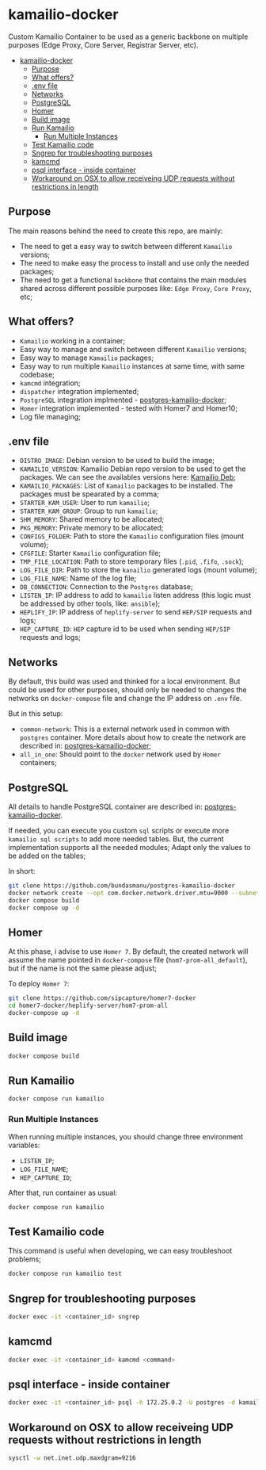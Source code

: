 # kamailio-docker

Custom Kamailio Container to be used as a generic backbone on multiple purposes (Edge Proxy, Core Server, Registrar Server, etc).

- [kamailio-docker](#kamailio-docker)
  - [Purpose](#purpose)
  - [What offers?](#what-offers)
  - [.env file](#env-file)
  - [Networks](#networks)
  - [PostgreSQL](#postgresql)
  - [Homer](#homer)
  - [Build image](#build-image)
  - [Run Kamailio](#run-kamailio)
    - [Run Multiple Instances](#run-multiple-instances)
  - [Test Kamailio code](#test-kamailio-code)
  - [Sngrep for troubleshooting purposes](#sngrep-for-troubleshooting-purposes)
  - [kamcmd](#kamcmd)
  - [psql interface - inside container](#psql-interface---inside-container)
  - [Workaround on OSX to allow receiveing UDP requests without restrictions in length](#workaround-on-osx-to-allow-receiveing-udp-requests-without-restrictions-in-length)

## Purpose

The main reasons behind the need to create this repo, are mainly:

- The need to get a easy way to switch between different `Kamailio` versions;
- The need to make easy the process to install and use only the needed packages;
- The need to get a functional `backbone` that contains the main modules shared across different possible purposes like: `Edge Proxy`, `Core Proxy`, etc;

## What offers?

- `Kamailio` working in a container;
- Easy way to manage and switch between different `Kamailio` versions;
- Easy way to manage `Kamailio` packages;
- Easy way to run multiple `Kamailio` instances at same time, with same codebase;
- `kamcmd` integration;
- `dispatcher` integration implemented;
- `PostgreSQL` integration implmented - [postgres-kamailio-docker](https://github.com/bundasmanu/postgres-kamailio-docker);
- `Homer` integration implemented - tested with Homer7 and Homer10;
- Log file managing;

## .env file

- `DISTRO_IMAGE`: Debian version to be used to build the image;
- `KAMAILIO_VERSION`: Kamailio Debian repo version to be used to get the packages. We can see the availables versions here: [Kamailio Deb](https://deb.kamailio.org/);
- `KAMAILIO_PACKAGES`: List of `Kamailio` packages to be installed. The packages must be spearated by a comma;
- `STARTER_KAM_USER`: User to run `kamailio`;
- `STARTER_KAM_GROUP`: Group to run `kamailio`;
- `SHM_MEMORY`: Shared memory to be allocated;
- `PKG_MEMORY`: Private memory to be allocated;
- `CONFIGS_FOLDER`: Path to store the `Kamailio` configuration files (mount volume);
- `CFGFILE`: Starter `Kamailio` configuration file;
- `TMP_FILE_LOCATION`: Path to store temporary files (`.pid`, `.fifo`, `.sock`);
- `LOG_FILE_DIR`: Path to store the `kanailio` generated logs (mount volume);
- `LOG_FILE_NAME`: Name of the log file;
- `DB_CONNECTION`: Connection to the `Postgres` database;
- `LISTEN_IP`: IP address to add to `kamailio` listen address (this logic must be addressed by other tools, like: `ansible`);
- `HEPLIFY_IP`: IP address of `heplify-server` to send `HEP/SIP` requests and logs;
- `HEP_CAPTURE_ID`: `HEP` capture id to be used when sending `HEP/SIP` requests and logs;

## Networks

By default, this build was used and thinked for a local environment. But could be used for other purposes, should only be needed to changes the networks on `docker-compose` file and change the IP address on `.env` file.

But in this setup:

- `common-network`: This is a external network used in common with `postgres` container. More details about how to create the network are described in: [postgres-kamailio-docker](https://github.com/bundasmanu/postgres-kamailio-docker);
- `all_in_one`: Should point to the `docker` network used by `Homer` containers;

## PostgreSQL

All details to handle PostgreSQL container are described in: [postgres-kamailio-docker](https://github.com/bundasmanu/postgres-kamailio-docker).

If needed, you can execute you custom `sql` scripts or execute more `kamailio sql scripts` to add more needed tables. But, the current implementation supports all the needed modules;
Adapt only the values to be added on the tables;

In short:

```sh
git clone https://github.com/bundasmanu/postgres-kamailio-docker
docker network create --opt com.docker.network.driver.mtu=9000 --subnet=172.25.0.0/24 common-network ## if not created
docker compose build
docker compose up -d
```

## Homer

At this phase, i advise to use `Homer 7`. By default, the created network will assume the name pointed in `docker-compose` file (`hom7-prom-all_default`), but if the name is not the same please adjust;

To deploy `Homer 7`:

```bash
git clone https://github.com/sipcapture/homer7-docker
cd homer7-docker/heplify-server/hom7-prom-all
docker-compose up -d
```

## Build image

```sh
docker compose build
```

## Run Kamailio

```sh
docker compose run kamailio
```

### Run Multiple Instances

When running multiple instances, you should change three  environment variables:

- `LISTEN_IP`;
- `LOG_FILE_NAME`;
- `HEP_CAPTURE_ID`;

After that, run container as usual:

```sh
docker compose run kamailio
```

## Test Kamailio code

This command is useful when developing, we can easy troubleshoot problems;

```sh
docker compose run kamailio test
```

## Sngrep for troubleshooting purposes

```sh
docker exec -it <container_id> sngrep
```

## kamcmd

```sh
docker exec -it <container_id> kamcmd <command>
```

## psql interface - inside container

```sh
docker exec -it <container_id> psql -h 172.25.0.2 -U postgres -d kamailio
```

## Workaround on OSX to allow receiveing UDP requests without restrictions in length

```sh
sysctl -w net.inet.udp.maxdgram=9216
```
